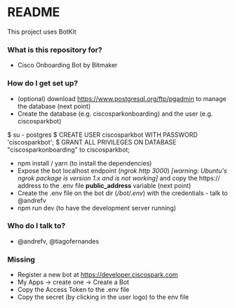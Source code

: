 # README #

This project uses BotKit


### What is this repository for? ###

* Cisco Onboarding Bot by Bitmaker


### How do I get set up? ###

* (optional) download https://www.postgresql.org/ftp/pgadmin to manage the database (next point)
* Create the database (e.g. ciscosparkonboarding) and the user (e.g. ciscosparkbot)


$ su - postgres 
$ CREATE USER ciscosparkbot WITH PASSWORD 'ciscosparkbot';
$ GRANT ALL PRIVILEGES ON DATABASE "ciscosparkonboarding" to ciscosparkbot;

* npm install / yarn (to install the dependencies)
* Expose the bot localhost endpoint (_ngrok http 3000_) _[warning: Ubuntu's ngrok package is version 1.x and is not working]_ and copy the https:// address to the .env file **public_address** variable (next point)
* Create the .env file on the bot dir (_/bot/.env_) with the credentials - talk to @andrefv
* npm run dev (to have the development server running)


### Who do I talk to? ###

* @andrefv, @tiagofernandes


### Missing ###
* Register a new bot at https://developer.ciscospark.com
* My Apps -> create one -> Create a Bot
* Copy the Access Token to the .env file
* Copy the secret (by clicking in the user logo) to the env file
